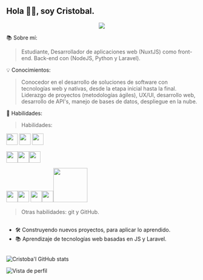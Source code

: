 <head> <link rel="stylesheet" href="https://cdn.jsdelivr.net/gh/devicons/devicon@v2.14.0/devicon.min.css"> </head>

## Hola 👋🏾, soy Cristobal.

<div align="center">
  <img src="https://images.unsplash.com/photo-1619410283995-43d9134e7656?ixlib=rb-1.2.1&ixid=MnwxMjA3fDB8MHxzZWFyY2h8MTN8fHByb2dyYW1hY2lvbnxlbnwwfHwwfHw%3D&w=1000&q=80" />
</div>





📚 Sobre mí:
> Estudiante, Desarrollador de aplicaciones web (NuxtJS) como front-end.
> Back-end con (NodeJS, Python y Laravel).

💡 Conocimientos:

>  Conocedor en el desarrollo de soluciones de software con tecnologías web y nativas, desde la etapa inicial hasta la final.
>  Liderazgo de proyectos (metodologías ágiles), UX/UI, desarrollo web, desarrollo de API's, manejo de bases de datos, despliegue en la nube.

🧠 Habilidades:  

>Habilidades: 

<img width="30px" src="https://cdn.jsdelivr.net/gh/devicons/devicon/icons/html5/html5-original.svg"/> <img width="30px" src="https://cdn.jsdelivr.net/gh/devicons/devicon/icons/css3/css3-original.svg"/> <img width="30px" src="https://cdn.jsdelivr.net/gh/devicons/devicon/icons/bootstrap/bootstrap-original.svg" />

<img width="30px" src="https://cdn.jsdelivr.net/gh/devicons/devicon/icons/javascript/javascript-original.svg"/><img width="30px" src="https://cdn.jsdelivr.net/gh/devicons/devicon/icons/typescript/typescript-original.svg" /><img width="30px" src="https://cdn.jsdelivr.net/gh/devicons/devicon/icons/php/php-original.svg"/> 

<img width="30px" src="https://cdn.jsdelivr.net/gh/devicons/devicon/icons/laravel/laravel-plain-wordmark.svg" /><img width="30px" src="https://cdn.jsdelivr.net/gh/devicons/devicon/icons/nodejs/nodejs-plain-wordmark.svg" /> <img width="30px" src="https://cdn.jsdelivr.net/gh/devicons/devicon/icons/mysql/mysql-original.svg" /><img width="30px" src="https://cdn.jsdelivr.net/gh/devicons/devicon/icons/mongodb/mongodb-original.svg" /><img width="90px" src="https://www.python.org/static/community_logos/python-logo-generic.svg"/>

          
          
          
            
          
          
          
          
          
          
          


>Otras habilidades: git y GitHub. 
##
- 🛠 Construyendo nuevos proyectos, para aplicar lo aprendido.
- 📚 Aprendizaje de tecnologías web basadas en JS y Laravel.


##


 

![Cristoba'l GitHub stats](https://github-readme-stats.vercel.app/api?username=zk1-ops&show_icons=true&theme=dark)


![Vista de perfil](https://gpvc.arturio.dev/zk1-ops)  
